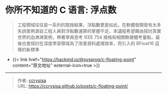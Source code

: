 # 你所不知道的 C 语言: 浮点数


> 工程領域往往是一系列的取捨結果，浮點數更是如此，在軟體發開發有太多失誤案例源自工程人員對浮點數運算的掌握不足，本議程希望藉由探討真實世界的血淋淋案例，帶著學員思考 IEEE 754 規格和相關軟硬體考量點，最後也會探討在深度學習領域為了改善資料處理效率，而引入的 BFloat16 這樣的新標準

<!--more-->

- {{< link href="https://hackmd.io/@sysprog/c-floating-point" content="原文地址" external-icon=true >}}



---

> 作者: [ccrysisa](https://github.com/ccrysisa)  
> URL: https://ccrysisa.github.io/posts/c-floating-point/  

